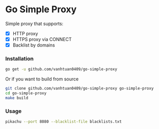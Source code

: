 # Go Simple Proxy

Simple proxy that supports:
- [x] HTTP proxy
- [x] HTTPS proxy via CONNECT
- [x] Backlist by domains

### Installation

```sh
go get -u github.com/vanhtuan0409/go-simple-proxy
```

Or if you want to build from source

```sh
git clone github.com/vanhtuan0409/go-simple-proxy go-simple-proxy
cd go-simple-proxy
make build
```

### Usage

```sh
pikachu --port 8080 --blacklist-file blacklists.txt
```
